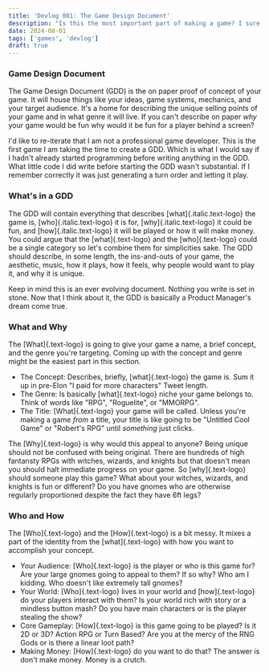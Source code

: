 ```yaml
---
title: 'Devlog 001: The Game Design Document'
description: "Is this the most important part of making a game? I sure as heck don't know."
date: 2024-08-01
tags: ['games', 'devlog']
draft: true
---
```


### Game Design Document
The Game Design Document (GDD) is the on paper proof of concept of your game. It will house things like your ideas, game systems, mechanics, and your target audience. It's a home for describing the unique selling points of your game and in what genre it will live. If you can't describe on paper *why* your game would be fun why would it be fun for a player behind a screen?

I'd like to re-iterate that I am not a professional game developer. This is the first game I am taking the time to create a GDD. Which is what I would say if I hadn't already started programming before writing anything in the GDD. What little code I did write before starting the GDD wasn't substantial. If I remember correctly it was just generating a turn order and letting it play.

### What's in a GDD
The GDD will contain everything that describes [what]{.italic.text-logo} the game is, [who]{.italic.text-logo} it is for, [why]{.italic.text-logo} it could be fun, and [how]{.italic.text-logo} it will be played or how it will make money. You could argue that the [what]{.text-logo} and the [who]{.text-logo} could be a single category so let's combine them for simplicities sake. The GDD should describe, in some length, the ins-and-outs of your game, the aesthetic, music, how it plays, how it feels, why people would want to play it, and why it is unique.

Keep in mind this is an ever evolving document. Nothing you write is set in stone. Now that I think about it, the GDD is basically a Product Manager's dream come true.

### What and Why
The [What]{.text-logo} is going to give your game a name, a brief concept, and the genre you're targeting. Coming up with the concept and genre might be the easiest part in this section. 

* The Concept: Describes, briefly, [what]{.text-logo} the game is. Sum it up in pre-Elon "I paid for more characters" Tweet length.
* The Genre: Is basically [what]{.text-logo} niche your game belongs to. Think of words like "RPG", "Roguelite", or "MMORPG".
* The Title: [What]{.text-logo} your game will be called. Unless you're making a game *from* a title, your title is like going to be "Untitled Cool Game" or "Robert's RPG" until *something* just clicks. 

The [Why]{.text-logo} is why would this appeal to anyone? Being unique should not be confused with being original. There are hundreds of high fantansty RPGs with witches, wizards, and knights but that doesn't mean you should halt immediate progress on your game. So [why]{.text-logo} should someone play this game? What about your witches, wizards, and knights is fun or different? Do you have gnomes who are otherwise regularly proportioned despite the fact they have 6ft legs?

### Who and How
The [Who]{.text-logo} and the [How]{.text-logo} is a bit messy. It mixes a part of the identity from the [what]{.text-logo} with how you want to accomplish your concept.

* Your Audience: [Who]{.text-logo} is the player or who is this game for? Are your large gnomes going to appeal to them? If so why? Who am I kidding. Who doesn't like extremely tall gnomes?
* Your World: [Who]{.text-logo} lives in your world and [how]{.text-logo} do your players interact with them? Is your world rich with story or a mindless button mash? Do you have main characters or is the player stealing the show?
* Core Gameplay: [How]{.text-logo} is this game going to be played? Is it 2D or 3D? Action RPG or Turn Based? Are you at the mercy of the RNG Gods or is there a linear loot path?
* Making Money: [How]{.text-logo} do you want to do that? The answer is don't make money. Money is a crutch.
